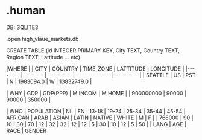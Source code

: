 # .human

DB: SQLITE3

.open high_vlaue_markets.db

CREATE TABLE (id INTEGER PRIMARY KEY, City TEXT, Country TEXT, Region TEXT, Lattitude ... etc) 


|WHERE |
| CITY    | COUNTRY | TIME_ZONE | LATTITUDE     | LONGITUDE |
|---------|---------|-----------|---------------|-----------|
| SEATTLE | US      | PST       | N | 1983094.0 | W | 13832749.0 |


| WHY
| GDP         | GDP(PPP)  | M.INCOM | M.HOME |
| 900000000   | 90000     | 90000   | 350000 |


| WHO
| POPULATION | NL | EN | 13-18 | 19-24 | 25-34 | 35-44 | 45-54 | AFRICAN | ARAB | ASIAN | LATIN | NATIVE | WHITE | M | F  |
| 768000     | 90 | 10 | 30    | 70    | 12    | 32    | 32    | 12      | 12   | 5     | 30    | 10     | 12    | 5 | 50 |
             | LANG    | AGE                                   | RACE                                            | GENDER 
